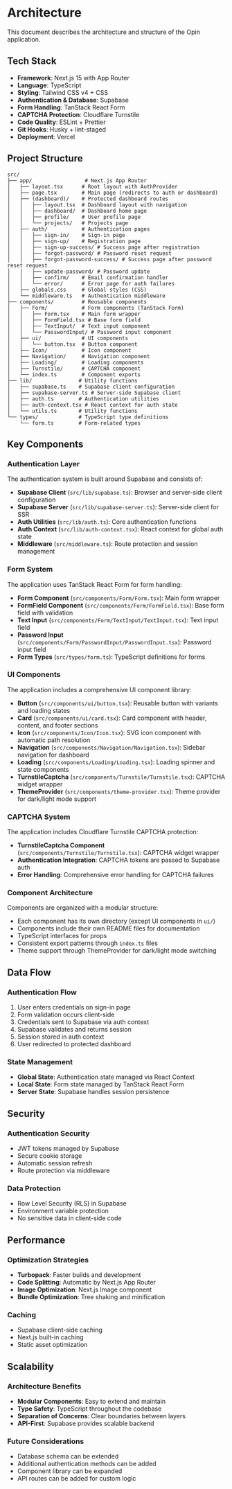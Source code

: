 # Architecture

This document describes the architecture and structure of the Opin application.

## Tech Stack

- **Framework**: Next.js 15 with App Router
- **Language**: TypeScript
- **Styling**: Tailwind CSS v4 + CSS
- **Authentication & Database**: Supabase
- **Form Handling**: TanStack React Form
- **CAPTCHA Protection**: Cloudflare Turnstile
- **Code Quality**: ESLint + Prettier
- **Git Hooks**: Husky + lint-staged
- **Deployment**: Vercel

## Project Structure

```
src/
├── app/                 # Next.js App Router
│   ├── layout.tsx      # Root layout with AuthProvider
│   ├── page.tsx        # Main page (redirects to auth or dashboard)
│   ├── (dashboard)/    # Protected dashboard routes
│   │   ├── layout.tsx  # Dashboard layout with navigation
│   │   ├── dashboard/  # Dashboard home page
│   │   ├── profile/    # User profile page
│   │   └── projects/   # Projects page
│   ├── auth/           # Authentication pages
│   │   ├── sign-in/    # Sign-in page
│   │   ├── sign-up/    # Registration page
│   │   ├── sign-up-success/ # Success page after registration
│   │   ├── forgot-password/ # Password reset request
│   │   ├── forgot-password-success/ # Success page after password reset request
│   │   ├── update-password/ # Password update
│   │   ├── confirm/    # Email confirmation handler
│   │   └── error/      # Error page for auth failures
│   ├── globals.css     # Global styles (CSS)
│   └── middleware.ts   # Authentication middleware
├── components/         # Reusable components
│   ├── Form/           # Form components (TanStack Form)
│   │   ├── Form.tsx    # Main form wrapper
│   │   ├── FormField.tsx # Base form field
│   │   ├── TextInput/  # Text input component
│   │   └── PasswordInput/ # Password input component
│   ├── ui/             # UI components
│   │   └── button.tsx  # Button component
│   ├── Icon/           # Icon component
│   ├── Navigation/     # Navigation component
│   ├── Loading/        # Loading components
│   ├── Turnstile/      # CAPTCHA component
│   └── index.ts        # Component exports
├── lib/               # Utility functions
│   ├── supabase.ts    # Supabase client configuration
│   ├── supabase-server.ts # Server-side Supabase client
│   ├── auth.ts        # Authentication utilities
│   ├── auth-context.tsx # React context for auth state
│   └── utils.ts       # Utility functions
└── types/             # TypeScript type definitions
    └── form.ts        # Form-related types
```

## Key Components

### Authentication Layer

The authentication system is built around Supabase and consists of:

- **Supabase Client** (`src/lib/supabase.ts`): Browser and server-side client configuration
- **Supabase Server** (`src/lib/supabase-server.ts`): Server-side client for SSR
- **Auth Utilities** (`src/lib/auth.ts`): Core authentication functions
- **Auth Context** (`src/lib/auth-context.tsx`): React context for global auth state
- **Middleware** (`src/middleware.ts`): Route protection and session management

### Form System

The application uses TanStack React Form for form handling:

- **Form Component** (`src/components/Form/Form.tsx`): Main form wrapper
- **FormField Component** (`src/components/Form/FormField.tsx`): Base form field with validation
- **Text Input** (`src/components/Form/TextInput/TextInput.tsx`): Text input field
- **Password Input** (`src/components/Form/PasswordInput/PasswordInput.tsx`): Password input field
- **Form Types** (`src/types/form.ts`): TypeScript definitions for forms

### UI Components

The application includes a comprehensive UI component library:

- **Button** (`src/components/ui/button.tsx`): Reusable button with variants and loading states
- **Card** (`src/components/ui/card.tsx`): Card component with header, content, and footer sections
- **Icon** (`src/components/Icon/Icon.tsx`): SVG icon component with automatic path resolution
- **Navigation** (`src/components/Navigation/Navigation.tsx`): Sidebar navigation for dashboard
- **Loading** (`src/components/Loading/Loading.tsx`): Loading spinner and state components
- **TurnstileCaptcha** (`src/components/Turnstile/Turnstile.tsx`): CAPTCHA widget wrapper
- **ThemeProvider** (`src/components/theme-provider.tsx`): Theme provider for dark/light mode support

### CAPTCHA System

The application includes Cloudflare Turnstile CAPTCHA protection:

- **TurnstileCaptcha Component** (`src/components/Turnstile/Turnstile.tsx`): CAPTCHA widget wrapper
- **Authentication Integration**: CAPTCHA tokens are passed to Supabase auth
- **Error Handling**: Comprehensive error handling for CAPTCHA failures

### Component Architecture

Components are organized with a modular structure:

- Each component has its own directory (except UI components in `ui/`)
- Components include their own README files for documentation
- TypeScript interfaces for props
- Consistent export patterns through `index.ts` files
- Theme support through ThemeProvider for dark/light mode switching

## Data Flow

### Authentication Flow

1. User enters credentials on sign-in page
2. Form validation occurs client-side
3. Credentials sent to Supabase via auth context
4. Supabase validates and returns session
5. Session stored in auth context
6. User redirected to protected dashboard

### State Management

- **Global State**: Authentication state managed via React Context
- **Local State**: Form state managed by TanStack React Form
- **Server State**: Supabase handles session persistence

## Security

### Authentication Security

- JWT tokens managed by Supabase
- Secure cookie storage
- Automatic session refresh
- Route protection via middleware

### Data Protection

- Row Level Security (RLS) in Supabase
- Environment variable protection
- No sensitive data in client-side code

## Performance

### Optimization Strategies

- **Turbopack**: Faster builds and development
- **Code Splitting**: Automatic by Next.js App Router
- **Image Optimization**: Next.js Image component
- **Bundle Optimization**: Tree shaking and minification

### Caching

- Supabase client-side caching
- Next.js built-in caching
- Static asset optimization

## Scalability

### Architecture Benefits

- **Modular Components**: Easy to extend and maintain
- **Type Safety**: TypeScript throughout the codebase
- **Separation of Concerns**: Clear boundaries between layers
- **API-First**: Supabase provides scalable backend

### Future Considerations

- Database schema can be extended
- Additional authentication methods can be added
- Component library can be expanded
- API routes can be added for custom logic
